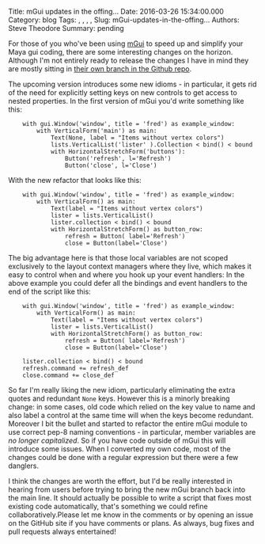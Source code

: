 Title: mGui updates in the offing...
Date: 2016-03-26 15:34:00.000
Category: blog
Tags: , , , , 
Slug: mGui-updates-in-the-offing...
Authors: Steve Theodore
Summary: pending

For those of you who've been using [mGui](https://github.com/theodox/mGui) to speed up and simplify your Maya gui coding, there are some interesting changes on the horizon. Although I'm not entirely ready to release the changes I have in mind they are mostly sitting in [their own branch in the Github repo](https://github.com/theodox/mGui/tree/remove_keys). 

The upcoming version introduces some new idioms - in particular, it gets rid of the need for explicitly setting keys on new controls to get access to nested properties. In the first version of mGui you'd write something like this:
    
    
        with gui.Window('window', title = 'fred') as example_window:  
            with VerticalForm('main') as main:  
                Text(None, label = "Items without vertex colors")  
                lists.VerticalList('lister' ).Collection < bind() < bound    
                with HorizontalStretchForm('buttons'):  
                    Button('refresh', l='Refresh')  
                    Button('close', l='Close')  
    

With the new refactor that looks like this:
    
    
        with gui.Window('window', title = 'fred') as example_window:  
            with VerticalForm() as main:  
                Text(label = "Items without vertex colors")  
                lister = lists.VerticalList()  
                lister.collection < bind() < bound    
                with HorizontalStretchForm() as button_row:  
                    refresh = Button( label='Refresh')  
                    close = Button(label='Close')  
    

The big advantage here is that those local variables are not scoped exclusively to the layout context managers where they live, which makes it easy to control when and where you hook up your event handlers: In the above example you could defer all the bindings and event handlers to the end of the script like this:
    
    
        with gui.Window('window', title = 'fred') as example_window:  
            with VerticalForm() as main:  
                Text(label = "Items without vertex colors")  
                lister = lists.VerticalList()  
                with HorizontalStretchForm() as button_row:  
                    refresh = Button( label='Refresh')  
                    close = Button(label='Close')  
      
        lister.collection < bind() < bound  
        refresh.command += refresh_def  
        close.command += close_def  
    

So far I'm really liking the new idiom, particularly eliminating the extra quotes and redundant `None` keys. However this is a minorly breaking change: in some cases, old code which relied on the key value to name and also label a control at the same time will when the keys become redundant. Moreover I bit the bullet and started to refactor the entire mGui module to use correct pep-8 naming conventions - in particular, member variables are _no longer capitalized_. So if you have code outside of mGui this will introduce some issues. When I converted my own code, most of the changes could be done with a regular expression but there were a few danglers.

I think the changes are worth the effort, but I'd be really interested in hearing from users before trying to bring the new mGui branch back into the main line. It should actually be possible to write a script that fixes most existing code automatically, that's something we could refine collaboratively.Please let me know in the comments or by opening an issue on the GitHub site if you have comments or plans. As always, bug fixes and pull requests always entertained!

